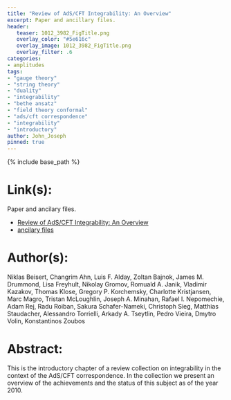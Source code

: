 ```yaml
---
title: "Review of AdS/CFT Integrability: An Overview"
excerpt: Paper and ancillary files.
header:
   teaser: 1012_3982_FigTitle.png
   overlay_color: "#5e616c"
   overlay_image: 1012_3982_FigTitle.png
   overlay_filter: .6
categories:
- amplitudes
tags:
- "gauge theory"
- "string theory"
- "duality"
- "integrability"
- "bethe ansatz"
- "field theory conformal"
- "ads/cft correspondence"
- "integrability"
- "introductory"
author: John_Joseph
pinned: true
---
```

{% include base_path %}

# Link(s):
Paper and ancilary files.
  * [Review of AdS/CFT Integrability: An Overview](https://arxiv.org/abs/1012.3982)
  * [ancilary files](https://arxiv.org/src/1012.3982/anc)

# Author(s):
Niklas Beisert, Changrim Ahn, Luis F. Alday, Zoltan Bajnok, James M. Drummond, Lisa Freyhult, Nikolay Gromov, Romuald A. Janik, Vladimir Kazakov, Thomas Klose, Gregory P. Korchemsky, Charlotte Kristjansen, Marc Magro, Tristan McLoughlin, Joseph A. Minahan, Rafael I. Nepomechie, Adam Rej, Radu Roiban, Sakura Schafer-Nameki, Christoph Sieg, Matthias Staudacher, Alessandro Torrielli, Arkady A. Tseytlin, Pedro Vieira, Dmytro Volin, Konstantinos Zoubos

# Abstract:
This is the introductory chapter of a review collection on integrability in the context of the AdS/CFT correspondence. In the collection we present an overview of the achievements and the status of this subject as of the year 2010.